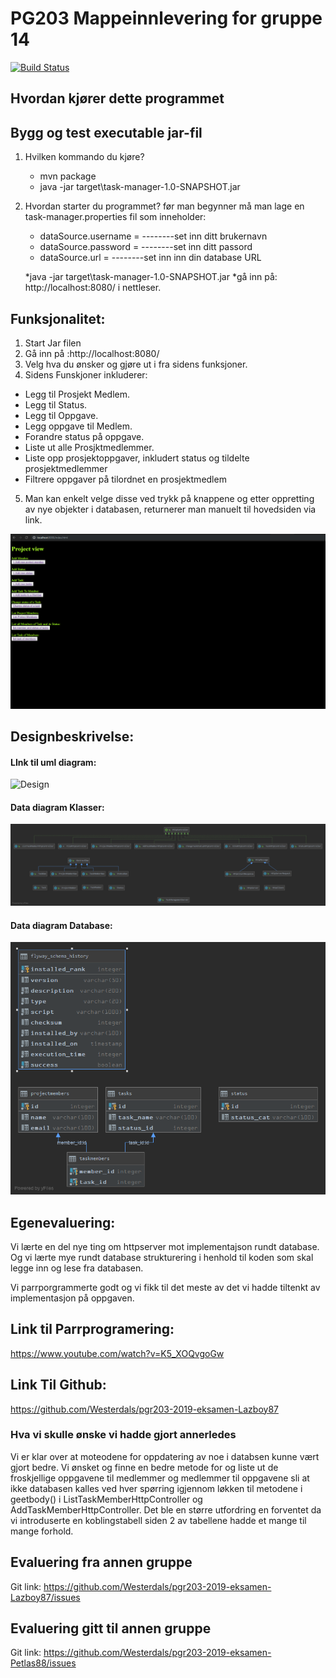 # PG203 Mappeinnlevering for gruppe 14

[![Build Status](https://travis-ci.com/Westerdals/pgr203-2019-eksamen-Lazboy87.svg?token=u5uiMCxAwytqi2hpiwkt&branch=master)](https://travis-ci.com/Westerdals/pgr203-2019-eksamen-Lazboy87)




## Hvordan kjører dette programmet



## Bygg og test executable jar-fil
 
1. Hvilken kommando du kjøre?
     * mvn package
     * java -jar target\task-manager-1.0-SNAPSHOT.jar

   
2. Hvordan starter du programmet?
   før man begynner må man lage en task-manager.properties fil som inneholder:
   
   * dataSource.username = --------set inn ditt brukernavn
   * dataSource.password =  --------set inn ditt passord
   * dataSource.url = --------set inn inn din database URL
   
   *java -jar target\task-manager-1.0-SNAPSHOT.jar
   *gå inn på: http://localhost:8080/ i nettleser.

## Funksjonalitet:

1. Start Jar filen
2. Gå inn på :http://localhost:8080/
3. Velg hva du ønsker og gjøre ut i fra sidens funksjoner.
4. Sidens Funskjoner inkluderer:
* Legg til Prosjekt Medlem.
* Legg til Status.
* Legg til Oppgave.
* Legg oppgave til Medlem.
* Forandre status på oppgave.
* Liste ut alle Prosjktmedlemmer.
* Liste opp prosjektoppgaver, inkludert status og tildelte prosjektmedlemmer
* Filtrere oppgaver på tilordnet en prosjektmedlem
5. Man kan enkelt velge disse ved trykk på knappene og etter oppretting av nye objekter i databasen,
 returnerer man manuelt til hovedsiden via link.
 
![Design](./doc/indexshowcase.png)


## Designbeskrivelse:
#### LInk til uml diagram:
![Design](./doc/diagram.uml)

#### Data diagram Klasser:
![Design](./doc/diagram.png)
#### Data diagram Database:
![Design](./doc/databasediagram.png)



## Egenevaluering:

Vi lærte en del nye ting om httpserver mot implementajson rundt database. 
Og vi lærte mye rundt database strukturering i henhold til koden som skal legge inn og lese fra databasen.

Vi parrporgrammerte godt og vi fikk til det meste av det vi hadde tiltenkt av implementasjon på oppgaven.

## Link til Parrprogramering:

https://www.youtube.com/watch?v=K5_XOQvgoGw

## Link Til Github:

https://github.com/Westerdals/pgr203-2019-eksamen-Lazboy87




### Hva vi skulle ønske vi hadde gjort annerledes
Vi er klar over at moteodene for oppdatering av noe i databsen kunne vært gjort bedre.
Vi ønsket og finne en bedre metode for og liste ut de froskjellige oppgavene til medlemmer og medlemmer til oppgavene sli at ikke databasen kalles
 ved hver spørring igjennom løkken til metodene i geetbody() i ListTaskMemberHttpController og AddTaskMemberHttpController. 
 Det ble en større utfordring en forventet da vi introduserte en koblingstabell siden 2 av tabellene hadde et mange til mange forhold.

## Evaluering fra annen gruppe
Git link:
https://github.com/Westerdals/pgr203-2019-eksamen-Lazboy87/issues

## Evaluering gitt til annen gruppe
Git link:
https://github.com/Westerdals/pgr203-2019-eksamen-Petlas88/issues

